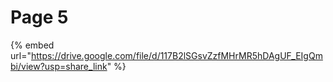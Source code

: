 # Page 5

{% embed url="https://drive.google.com/file/d/117B2lSGsvZzfMHrMR5hDAgUF_EIgQmbi/view?usp=share_link" %}
